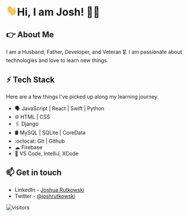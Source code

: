 # <img src="https://raw.githubusercontent.com/ABSphreak/ABSphreak/master/gifs/Hi.gif" width="30px">Hi, I am Josh! 👨‍💻

## 👉 About Me
I am a Husband, Father, Developer, and Veteran 🎖️. I am passionate about technologies and love to learn new things.


## ⚡ Tech Stack

Here are a few things I've picked up along my learning journey.

* 🗣 JavaScript | React | Swift | Python 
* 🌐 HTML | CSS
* 🖇️ Django
* 🛢️ MySQL | SQLite | CoreData
* :octocat: Git | Github
* ☁ Firebase
* 💠 VS Code, IntelliJ, XCode

## 📫 Get in touch
- LinkedIn - [Joshua Rutkowski](https://www.linkedin.com/in/joshuarutkowski/)
- Twitter - [@joshrutkowski](https://twitter.com/joshuarutkowski)


![visitors](https://visitor-badge.glitch.me/badge?page_id=joshrutkowski/joshrutkowski)
